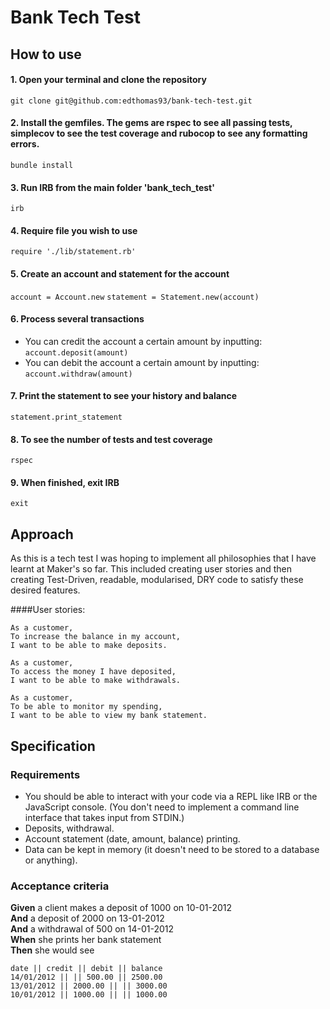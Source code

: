 # Bank Tech Test

## How to use

#### 1. Open your terminal and clone the repository
`git clone git@github.com:edthomas93/bank-tech-test.git`

#### 2. Install the gemfiles. The gems are rspec to see all passing tests, simplecov to see the test coverage and rubocop to see any formatting errors.
`bundle install`

#### 3. Run IRB from the main folder 'bank_tech_test'
`irb`

#### 4. Require file you wish to use
`require './lib/statement.rb'`

#### 5. Create an account and statement for the account
`account = Account.new`
`statement = Statement.new(account)`

#### 6. Process several transactions
* You can credit the account a certain amount by inputting:
  `account.deposit(amount)`
* You can debit the account a certain amount by inputting:
  `account.withdraw(amount)`

#### 7. Print the statement to see your history and balance
`statement.print_statement`

#### 8. To see the number of tests and test coverage
`rspec`


#### 9. When finished, exit IRB
`exit`

## Approach

As this is a tech test I was hoping to implement all philosophies that I have learnt at Maker's so far. This included creating user stories and then creating Test-Driven, readable, modularised, DRY code to satisfy these desired features.

####User stories:
```
As a customer,
To increase the balance in my account,
I want to be able to make deposits.
```
```
As a customer,
To access the money I have deposited,
I want to be able to make withdrawals.
```
```
As a customer,
To be able to monitor my spending,
I want to be able to view my bank statement.
```

## Specification

### Requirements

* You should be able to interact with your code via a REPL like IRB or the JavaScript console.  (You don't need to implement a command line interface that takes input from STDIN.)
* Deposits, withdrawal.
* Account statement (date, amount, balance) printing.
* Data can be kept in memory (it doesn't need to be stored to a database or anything).

### Acceptance criteria

**Given** a client makes a deposit of 1000 on 10-01-2012  
**And** a deposit of 2000 on 13-01-2012  
**And** a withdrawal of 500 on 14-01-2012  
**When** she prints her bank statement  
**Then** she would see

```
date || credit || debit || balance
14/01/2012 || || 500.00 || 2500.00
13/01/2012 || 2000.00 || || 3000.00
10/01/2012 || 1000.00 || || 1000.00
```
